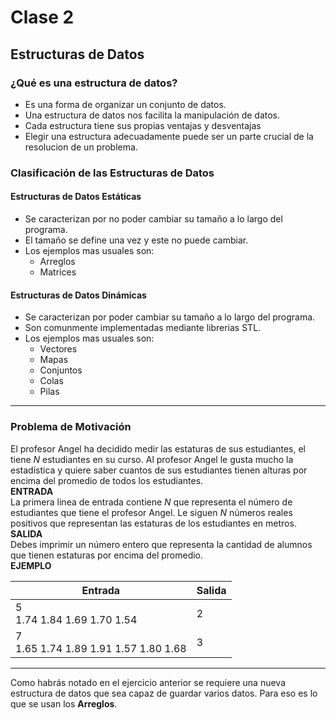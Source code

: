 # Clase 2 
## Estructuras de Datos 
### ¿Qué es una estructura de datos?
- Es una forma de organizar un conjunto de datos.
- Una estructura de datos nos facilita la manipulación de datos.
- Cada estructura tiene sus propias ventajas y desventajas
- Elegir una estructura adecuadamente puede ser un parte crucial de la resolucion de un problema.

### Clasificación de las Estructuras de Datos
#### Estructuras de Datos Estáticas
+ Se caracterizan por no poder cambiar su tamaño a lo largo del programa.
+ El tamaño se define una vez y este no puede cambiar.
+ Los ejemplos mas usuales son:
    + Arreglos
    + Matrices

#### Estructuras de Datos Dinámicas
+ Se caracterizan por poder cambiar su tamaño a lo largo del programa.
+ Son comunmente implementadas mediante librerias STL.
+ Los ejemplos mas usuales son:
    + Vectores
    + Mapas
    + Conjuntos
    + Colas
    + Pilas
__________

### Problema de Motivación
El profesor Angel ha decidido medir las estaturas de sus estudiantes, el tiene *N* estudiantes en su curso. Al profesor Angel le gusta mucho la estadística y quiere saber cuantos de sus estudiantes tienen alturas por encima del promedio de todos los estudiantes. <br>
**ENTRADA** <br>
La primera linea de entrada contiene *N*  que representa el número de estudiantes que tiene el profesor Angel. Le siguen *N* números reales positivos que representan las estaturas de los estudiantes en metros. <br>
**SALIDA** <br>
Debes imprimir un número entero que representa la cantidad de alumnos que tienen estaturas por encima del promedio.<br>
**EJEMPLO**<br>

Entrada  | Salida
------------- | -------------
5 <br> 1.74 1.84 1.69 1.70 1.54  | 2
7 <br> 1.65 1.74 1.89 1.91 1.57 1.80 1.68  | 3

__________
Como habrás notado en el ejercicio anterior se requiere una nueva estructura de datos que sea capaz de guardar varios datos. Para eso es lo que se usan los **Arreglos**.